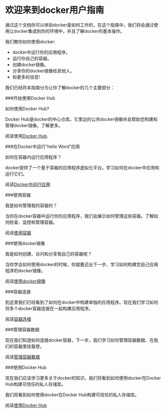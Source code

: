 欢迎来到docker用户指南
===

通过这个文档你可以体验docker是如何工作的，在这个指南中，我们将会通过使用让docker集成到你的环境中，并且了解docker的基本操作。

我们教你如何使用docker:

- docker中运行你的应用程序。
- 运行你自己的容器。
- 创建docker镜像。
- 分享你的docker镜像给其他人。
- 和更多的信息!

我们已经将本指南分为让你了解docker的几个主要部分：

###开始使用Docker Hub

如何使用Docker Hub?

Docker Hub是docker的中心仓库。它里边的公共docker镜像并且帮助您构建和管理docker镜像。了解更多。

阅读使用[Docker Hub](dockerhub.md).

###在Docker中运行“hello Word”应用

如何在容器内运行应用程序？

docker提供了一个基于容器的应用程序虚拟化平台。学习如何在docker中应用和运行它们。

阅读[Docker中运行应用](dockerizing.md)

###使用容器

我是如何管理我的容器的？

当你在docker容器中运行你的应用程序，我们会展示如何管理这些容器。了解如何检查、监控和管理容器。

阅读[使用容器](usingdocker.md)

###使用docker镜像

我是如何创建、访问和分享我自己的容器呢？

当你学会如何使用docker的时候，你就要迈出下一步，学习如何构建您自己应用程序的docker镜像。

阅读[使用docker镜像](dockerimages.md)

###容器连接

到这里我们已经看到了如何在docker中构建单独的应用程序。现在我们学习如何将多个docker容器连接在一起构建应用程序。

阅读[容器连接](dockerlinks.md)

###管理容器数据

现在我们知道如何连接docker容器，下一步，我们学习如何管理容器数据、在我们的容器里挂载卷。

阅读[管理容器数据](dockervolumes.md)

###使用Docker Hub

现在我们应该学习更多关于docker的知识。我们将看到如何使用docker在Docker Hub构建可信任的私人存储库。

我们将看到如何使用docker在Docker Hub构建可信任的私人存储库。

阅读[使用Docker Hub](dockerrepos.md)

